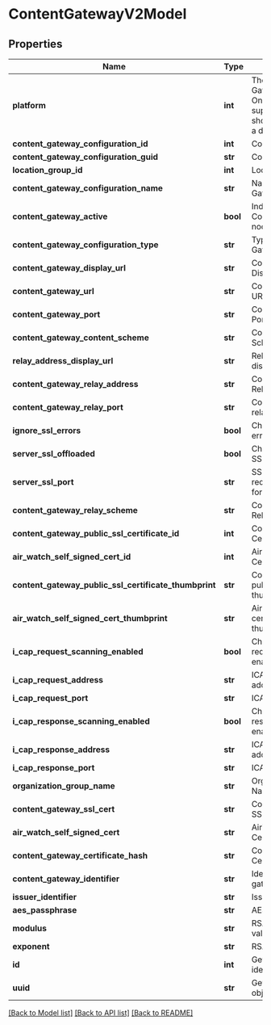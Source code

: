 # ContentGatewayV2Model

## Properties
Name | Type | Description | Notes
------------ | ------------- | ------------- | -------------
**platform** | **int** | The Content Gateway platform. Only UAG is supported so 2 should be passed as a default value. | [optional] 
**content_gateway_configuration_id** | **int** | ContentGatewayId | [optional] 
**content_gateway_configuration_guid** | **str** | ContentGatewayGuid | [optional] 
**location_group_id** | **int** | LocationGroupId | [optional] 
**content_gateway_configuration_name** | **str** | Name of the content Gateway | [optional] 
**content_gateway_active** | **bool** | Indicates whether Content Gateway node is active | [optional] 
**content_gateway_configuration_type** | **str** | Type Of Content Gateway | [optional] 
**content_gateway_display_url** | **str** | Content Gateway Display URL | [optional] 
**content_gateway_url** | **str** | Content Gateway URL | [optional] 
**content_gateway_port** | **str** | Content Gateway Port | [optional] 
**content_gateway_content_scheme** | **str** | Content Gateway Scheme | [optional] 
**relay_address_display_url** | **str** | Relay address display URL | [optional] 
**content_gateway_relay_address** | **str** | Content Gateway Relay Address | [optional] 
**content_gateway_relay_port** | **str** | Content Gateway relay port | [optional] 
**ignore_ssl_errors** | **bool** | Checks whether ssl errors are ignored | [optional] 
**server_ssl_offloaded** | **bool** | Checks for Server SSL offloading | [optional] 
**server_ssl_port** | **str** | SSL port for which requests are to be forwarded | [optional] 
**content_gateway_relay_scheme** | **str** | Content Gateway Relay Scheme | [optional] 
**content_gateway_public_ssl_certificate_id** | **int** | Content Gateway Certificate Id | [optional] 
**air_watch_self_signed_cert_id** | **int** | Airwatch selfsigned Certificate Id | [optional] 
**content_gateway_public_ssl_certificate_thumbprint** | **str** | Content Gateway public ssl certificate thumbprint | [optional] 
**air_watch_self_signed_cert_thumbprint** | **str** | Airwatch self signed certificate thumbprint | [optional] 
**i_cap_request_scanning_enabled** | **bool** | Check if ICAP request scanning enabled | [optional] 
**i_cap_request_address** | **str** | ICAP request address | [optional] 
**i_cap_request_port** | **str** | ICAP request port | [optional] 
**i_cap_response_scanning_enabled** | **bool** | Check if ICAP response scanning enabled | [optional] 
**i_cap_response_address** | **str** | ICAP response address | [optional] 
**i_cap_response_port** | **str** | ICAP response port | [optional] 
**organization_group_name** | **str** | Organization Group Name | [optional] 
**content_gateway_ssl_cert** | **str** | Content Gateway SSL certificate | [optional] 
**air_watch_self_signed_cert** | **str** | AirWatch Self Signed Certificate | [optional] 
**content_gateway_certificate_hash** | **str** | Content Gateway Certificate Hash | [optional] 
**content_gateway_identifier** | **str** | Identifies the content gateway uniquely | [optional] 
**issuer_identifier** | **str** | Issuer Identifier | [optional] 
**aes_passphrase** | **str** | AES passphrase | [optional] 
**modulus** | **str** | RSA key modulus value | [optional] 
**exponent** | **str** | RSA key exponent | [optional] 
**id** | **int** | Gets or sets identifier. | [optional] 
**uuid** | **str** | Gets or sets current objects UUID. | [optional] 

[[Back to Model list]](../README.md#documentation-for-models) [[Back to API list]](../README.md#documentation-for-api-endpoints) [[Back to README]](../README.md)


